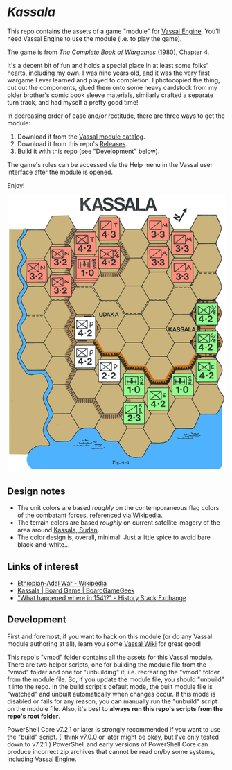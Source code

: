 # _Kassala_

This repo contains the assets of a game "module" for [Vassal Engine](https://vassalengine.org/).
You'll need Vassal Engine to use the module (i.e. to play the game).

The game is from [_The Complete Book of Wargames_ (1980)](https://www.google.com/books/edition/The_Complete_Book_of_Wargames/5giXGAAACAAJ?hl=en), Chapter 4.

It's a decent bit of fun and holds a special place in at least some folks' hearts, including my own.
I was nine years old, and it was the very first wargame I ever learned and played to completion.
I photocopied the thing, cut out the components, glued them onto some heavy cardstock from my older brother's comic book sleeve materials, similarly crafted a separate turn track, and had myself a pretty good time!

In decreasing order of ease and/or rectitude, there are three ways to get the module:

1. Download it from the [Vassal module catalog](https://vassalengine.org/wiki/Category:Modules).
2. Download it from this repo's [Releases](https://github.com/rummelsworth/vassal-module-kassala/releases).
3. Build it with this repo (see "Development" below).

The game's rules can be accessed via the Help menu in the Vassal user interface after the module is opened.

Enjoy!

![in-game footage](./in-game_footage.png)

## Design notes

- The unit colors are based _roughly_ on the contemporaneous flag colors of the combatant forces, referenced [via Wikipedia][eaw].
- The terrain colors are based _roughly_ on current satellite imagery of the area around [Kassala, Sudan](https://en.wikipedia.org/wiki/Kassala).
- The color design is, overall, minimal! Just a little spice to avoid bare black-and-white...

## Links of interest

- [Ethiopian-Adal War - Wikipedia][eaw]
- [Kassala | Board Game | BoardGameGeek](https://boardgamegeek.com/boardgame/14235/kassala)
- ["What happened where in 1541?" - History Stack Exchange](https://history.stackexchange.com/q/60529/27652)

[eaw]: https://en.wikipedia.org/wiki/Ethiopian%E2%80%93Adal_War

## Development

First and foremost, if you want to hack on this module (or do any Vassal module authoring at all), learn you some [Vassal Wiki](https://vassalengine.org/wiki/Main_Page) for great good!

This repo's "vmod" folder contains all the assets for this Vassal module.
There are two helper scripts, one for building the module file from the "vmod" folder and one for "unbuilding" it, i.e. recreating the "vmod" folder from the module file.
So, if you update the module file, you should "unbuild" it into the repo.
In the build script's default mode, the built module file is "watched" and unbuilt automatically when changes occur.
If this mode is disabled or fails for any reason, you can manually run the "unbuild" script on the module file.
Also, it's best to **always run this repo's scripts from the repo's root folder**.

PowerShell Core v7.2.1 or later is strongly recommended if you want to use the "build" script.
(I think v7.0.0 or later might be okay, but I've only tested down to v7.2.1.)
PowerShell and early versions of PowerShell Core can produce incorrect zip archives that cannot be read on/by some systems, including Vassal Engine.

